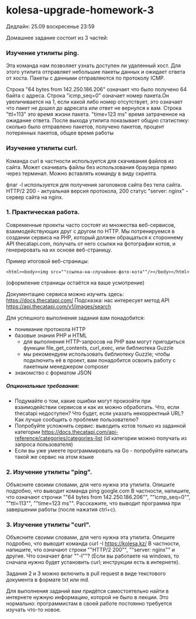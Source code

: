 # kolesa-upgrade-homework-3

Дедлайн: 25.09 воскресенье 23:59

Домашнее задание состоит из 3 частей:

### Изучение утилиты ping.
Эта команда нам позволяет узнать доступен ли удаленный хост. Для этого утилита отправляет небольшие пакеты данных и ожидает ответа от хоста. Пакеты с данными отправляются по протоколу ICMP.

Строка "64 bytes from 142.250.186.206" означает что было получено 64 байта с адреса.
Строка "icmp_seq=0" означает номер пакета.Он увеличивается на 1, если какой либо номер отсутствует, это означает что пакет не дошел до адресата или ответ не вернулся к вам.
Строка "ttl=113" это время жизни пакета.
"time=123 ms" время затраченное на ожидание ответа. 
После выхода утилита показывает общую статистику: сколько было отправлено пакетов, получено пакетов, процент потерянных пакетов, общее время работы



### Изучение утилиты curl.
Команда curl в частности используется для скачивания файлов из сайта. Может скачивать файлы без использования браузера прямо через терминал. Можно вставлять команду в виду скрипта.

флаг -I используется для получения заголовков сайта без тела сайта. 
HTTP/2 200 - актуальная версия протокола, 200 статус
"server: nginx" - сервер сайта на nginx.


### 1. Практическая работа.

Современные проекты часто состоят из множества веб-сервисов, взаимодействующих друг с другом по HTTP.
Мы потренируемся в создании сервиса на PHP, который должен обращаться к стороннему API thecatapi.com, получать от него ссылки на фотографии котов, и генерировать на их основе веб-страницу.

Пример итоговой веб-страницы:
```
<html><body><img src=""ссылка-на-случайное-фото-кота""/></body></html>
```
(оформление страницы остаётся на ваше усмотрение)

Документацию сервиса можно изучить здесь: https://docs.thecatapi.com/
Подсказка: нас интересует метод API https://api.thecatapi.com/v1/images/search

Для успешного выполнения задания вам понадобится:
* понимание протокола HTTP
* базовые знания PHP и HTML
    * для выполнения HTTP-запросов на PHP вам могут пригодиться функции file_get_contents, curl_exec, или библиотека Guzzle 
    * мы рекомендуем использовать библиотеку Guzzle; чтобы подключить её в проект, вам понадобится освоить работу с пакетным менеджером composer
* знакомство с форматом JSON

##### Опциональные требования:
* Подумайте о том, какие ошибки могут произойти при взаимодействии сервисов и как их можно обработать. Что, если thecatapi недоступен? Что будет, если указать некорректный URL? Как лучше сообщить о проблеме пользователю?
* Попробуйте усложнить сервис: выводить котов только из заданной категории https://docs.thecatapi.com/api-reference/categories/categories-list (id категории можно получать из запроса пользователя)
* Если вы уже умеете программировать на Go - попробуйте написать такой же сервис на этом языке

### 2. Изучение утилиты "ping".

Объясните своими словами, для чего нужна эта утилита. Опишите подробно, что выводит команда ping google.com
В частности, напишите, что означают строчки ""64 bytes from 142.250.186.206"", ""icmp_seq=0"",  ""ttl=113"", ""time=123 ms"".
Расскажите, что выводит программа при завершении работы (после нажатия ctrl+c).

### 3. Изучение утилиты "curl".

Объясните своими словами, для чего нужна эта утилита. Опишите подробно, что выводит команда curl -I https://kolesa.kz/
В частности, напишите, что означают строки ""HTTP/2 200"", ""server: nginx"" и другие. Что означает флаг ""-I""?
(Если вы работаете на windows, то сначала нужно будет установить curl; инструкции есть в интернете).

Задания 2 и 3 можно включить в pull request в виде текстового документа в формате txt или md.

Для выполнения заданий вам придётся самостоятельно найти в интернете нужную информацию, которой не было в лекции. Это нормально: программистам в своей работе постоянно требуется изучать что-то новое.
